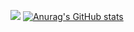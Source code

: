![](https://komarev.com/ghpvc/?username=Ds1399)
[![Anurag's GitHub stats](https://github-readme-stats.vercel.app/api?username=Ds1399)](https://github.com/anuraghazra/github-readme-stats)
